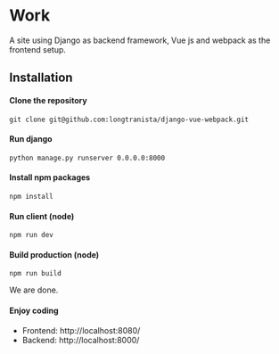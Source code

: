 # Work 
A site using Django as backend framework, Vue js and webpack as the frontend setup.

## Installation 
#### Clone the repository
```git clone git@github.com:longtranista/django-vue-webpack.git```

#### Run django 
```python manage.py runserver 0.0.0.0:8000```

#### Install npm packages
```npm install```

#### Run client (node)
```npm run dev```

#### Build production (node)
```npm run build```


We are done. 

#### Enjoy coding
  * Frontend: http://localhost:8080/
  * Backend: http://localhost:8000/
